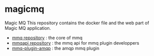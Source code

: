 # magicmq
Magic MQ
This repository contains the docker file and the web part of Magic MQ application.
 * <a href="https://github.com/milak/mmq">mmq repository</a> : the core of mmq
 * <a href="https://github.com/milak/mmqapi">mmqapi repository</a> : the mmq api for mmq plugin developpers
 * <a href="https://github.com/milak/mmq-plugin-amqp"> mmq-plugin-amqp</a> : the amqp mmq plugin
 
